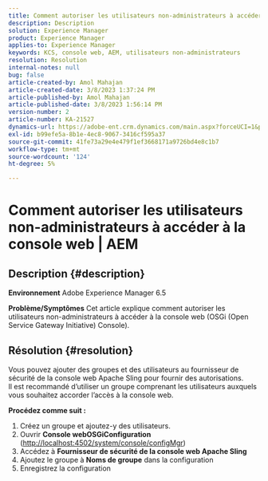 ```yaml
---
title: Comment autoriser les utilisateurs non-administrateurs à accéder à la console web | AEM
description: Description
solution: Experience Manager
product: Experience Manager
applies-to: Experience Manager
keywords: KCS, console web, AEM, utilisateurs non-administrateurs
resolution: Resolution
internal-notes: null
bug: false
article-created-by: Amol Mahajan
article-created-date: 3/8/2023 1:37:24 PM
article-published-by: Amol Mahajan
article-published-date: 3/8/2023 1:56:14 PM
version-number: 2
article-number: KA-21527
dynamics-url: https://adobe-ent.crm.dynamics.com/main.aspx?forceUCI=1&pagetype=entityrecord&etn=knowledgearticle&id=e16cac55-b6bd-ed11-83ff-6045bd006268
exl-id: b99efe5a-8b1e-4ec8-9067-3416cf595a37
source-git-commit: 41fe73a29e4e479f1ef3668171a9726bd4e8c1b7
workflow-type: tm+mt
source-wordcount: '124'
ht-degree: 5%

---
```


# Comment autoriser les utilisateurs non-administrateurs à accéder à la console web | AEM

## Description {#description}

<b>Environnement</b>
Adobe Experience Manager 6.5


<b>Problème/Symptômes</b>
Cet article explique comment autoriser les utilisateurs non-administrateurs à accéder à la console web (OSGi (Open Service Gateway Initiative) Console).


## Résolution {#resolution}

Vous pouvez ajouter des groupes et des utilisateurs au fournisseur de sécurité de la console web Apache Sling pour fournir des autorisations.<br>
Il est recommandé d’utiliser un groupe comprenant les utilisateurs auxquels vous souhaitez accorder l’accès à la console web.



<b>Procédez comme suit :</b>

1. Créez un groupe et ajoutez-y des utilisateurs.
2. Ouvrir <b>Console web</b><b>OSGi</b><b>Configuration</b> ([http://localhost:4502/system/console/configMgr](http://localhost:4502/system/console/configMgr))
3. Accédez à <b>Fournisseur de sécurité de la console web Apache Sling</b>
4. Ajoutez le groupe à <b>Noms de groupe</b> dans la configuration
5. Enregistrez la configuration
